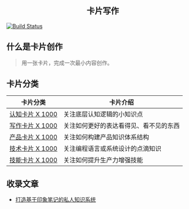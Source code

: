 <!-- <p align="center">
  <img alt="kapian.io" width="400px" src="https://hackdapp.github.io/kapian.io/assets/images/logo.png" />
</p> -->
<h2 align="center">卡片写作</h2>

[![Build Status](https://travis-ci.org/hackdapp/kapian.io.svg?branch=master)](https://travis-ci.org/hackdapp/kapian.io.svg?branch=master)

## 什么是卡片创作

> 用一张卡片，完成一次最小内容创作。

## 卡片分类

| 卡片分类                                | 卡片介绍                               |
| --------------------------------------- | -------------------------------------- |
| [认知卡片 X 1000](/cards/meta/index)    | 关注底层认知逻辑的小知识点             |
| [写作卡片 X 1000](/cards/write/index)   | 关注如何更好的表达看得见、看不见的东西 |
| [产品卡片 X 1000](/cards/product/index) | 关注如何构建产品知识体系结构           |
| [技术卡片 X 1000](/cards/tech/index)    | 关注编程语言或系统设计的点滴知识       |
| [技能卡片 X 1000](/cards/skill/index)   | 关注如何提升生产力增强技能             |

<!-- | 🚀 素材卡 | 写作卡      |
| --------- | ----------- |
| 🔥 术语卡 | ⚡️️ 灵感卡 |
| 💎 人物卡 | 📼 标题卡   |
| 反常识卡  | 开头卡      |
| 故事卡    | 结尾卡      |
| 行动卡    | 幽默卡      |
| 金句卡    | 过渡卡      |
| 案例卡    | 隐喻卡      | -->

## 收录文章

- [打造基于印象笔记的私人知识系统](http://kapian.io/#/articles/build_card_system.md)
